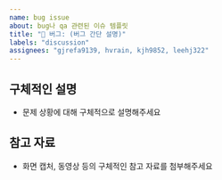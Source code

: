 ```yaml
---
name: bug issue
about: bug나 qa 관련된 이슈 템플릿
title: "🐛 버그: (버그 간단 설명)"
labels: "discussion"
assignees: "gjrefa9139, hvrain, kjh9852, leehj322"
---
```


## 구체적인 설명

- 문제 상황에 대해 구체적으로 설명해주세요

## 참고 자료

- 화면 캡처, 동영상 등의 구체적인 참고 자료를 첨부해주세요
